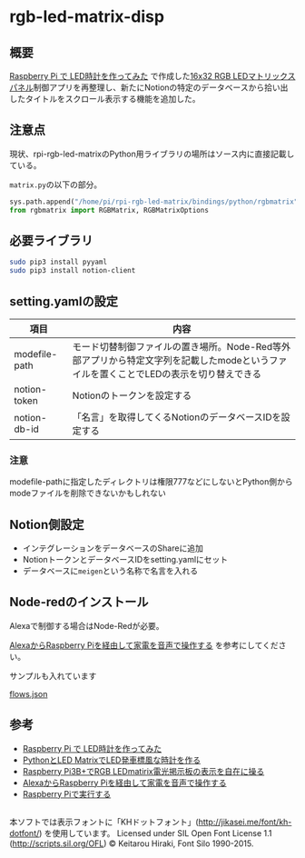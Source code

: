 # rgb-led-matrix-disp

## 概要

[Raspberry Pi で LED時計を作ってみた](https://a-tak.com/blog/2017/02/raspberry-pi-led-clock/) で作成した[16x32 RGB LEDマトリックスパネル](http://www.amazon.co.jp/exec/obidos/ASIN/B0169UBW5G/website1-22/)制御アプリを再整理し、新たにNotionの特定のデータベースから拾い出したタイトルをスクロール表示する機能を追加した。


## 注意点

現状、rpi-rgb-led-matrixのPython用ライブラリの場所はソース内に直接記載している。

`matrix.py`の以下の部分。

```python
sys.path.append("/home/pi/rpi-rgb-led-matrix/bindings/python/rgbmatrix")
from rgbmatrix import RGBMatrix, RGBMatrixOptions
```

## 必要ライブラリ

```bash
sudo pip3 install pyyaml
sudo pip3 install notion-client
```

## setting.yamlの設定

|項目|内容|
|---|---|
|modefile-path|モード切替制御ファイルの置き場所。Node-Red等外部アプリから特定文字列を記載したmodeというファイルを置くことでLEDの表示を切り替えできる
|notion-token|Notionのトークンを設定する|
|notion-db-id|「名言」を取得してくるNotionのデータベースIDを設定する|

### 注意

modefile-pathに指定したディレクトリは権限777などにしないとPython側からmodeファイルを削除できないかもしれない

## Notion側設定

* インテグレーションをデータベースのShareに追加
* NotionトークンとデータベースIDをsetting.yamlにセット
* データベースに`meigen`という名称で名言を入れる

## Node-redのインストール

Alexaで制御する場合はNode-Redが必要。

[AlexaからRaspberry Piを経由して家電を音声で操作する](https://www.zumid.net/entry/raspberry-pi-alexa-home-app/) を参考にしてください。

サンプルも入れています

 [flows.json](flows.json)

## 参考

* [Raspberry Pi で LED時計を作ってみた](https://a-tak.com/blog/2017/02/raspberry-pi-led-clock/)
* [PythonとLED MatrixでLED発車標風な時計を作る](https://qiita.com/sousan/items/19425d5eac43786003a7)
* [Raspberry Pi3B+でRGB LEDmatirix電光掲示板の表示を自在に操る](https://qiita.com/shuto1441/items/4c691dd3af948cc19bdf)
* [AlexaからRaspberry Piを経由して家電を音声で操作する](https://www.zumid.net/entry/raspberry-pi-alexa-home-app/)
* [Raspberry Piで実行する](https://nodered.jp/docs/getting-started/raspberrypi)

## 
本ソフトでは表示フォントに「KHドットフォント」(http://jikasei.me/font/kh-dotfont/) を使用しています。
Licensed under SIL Open Font License 1.1 (http://scripts.sil.org/OFL)
© Keitarou Hiraki, Font Silo 1990-2015.